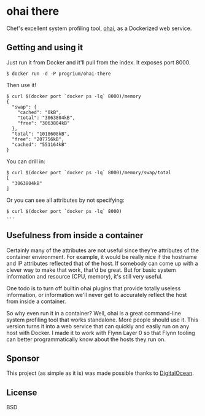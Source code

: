 # ohai there

Chef's excellent system profiling tool, [ohai](http://docs.opscode.com/ohai.html), as a Dockerized web service.

## Getting and using it

Just run it from Docker and it'll pull from the index. It exposes port 8000.

	$ docker run -d -P progrium/ohai-there

Then use it!

	$ curl $(docker port `docker ps -lq` 8000)/memory
	{
	  "swap": {
	    "cached": "0kB",
	    "total": "3063804kB",
	    "free": "3063804kB"
	  },
	  "total": "1018608kB",
	  "free": "207756kB",
	  "cached": "551164kB"
	}

You can drill in:

	$ curl $(docker port `docker ps -lq` 8000)/memory/swap/total
	[
	  "3063804kB"
	]

Or you can see all attributes by not specifying:

	$ curl $(docker port `docker ps -lq` 8000)
	...

## Usefulness from inside a container

Certainly many of the attributes are not useful since they're attributes of the container environment. For example, it would be really nice if the hostname and IP attributes reflected that of the host. If somebody can come up with a clever way to make that work, that'd be great. But for basic system information and resource (CPU, memory), it's still very useful. 

One todo is to turn off builtin ohai plugins that provide totally useless information, or information we'll never get to accurately reflect the host from inside a container. 

So why even run it in a container? Well, ohai is a great command-line system profiling tool that works standalone. More people should use it. This version turns it into a web service that can quickly and easily run on any host with Docker. I made it to work with Flynn Layer 0 so that Flynn tooling can better programmatically know about the hosts they run on. 

## Sponsor

This project (as simple as it is) was made possible thanks to [DigitalOcean](http://digitalocean.com).

## License

BSD